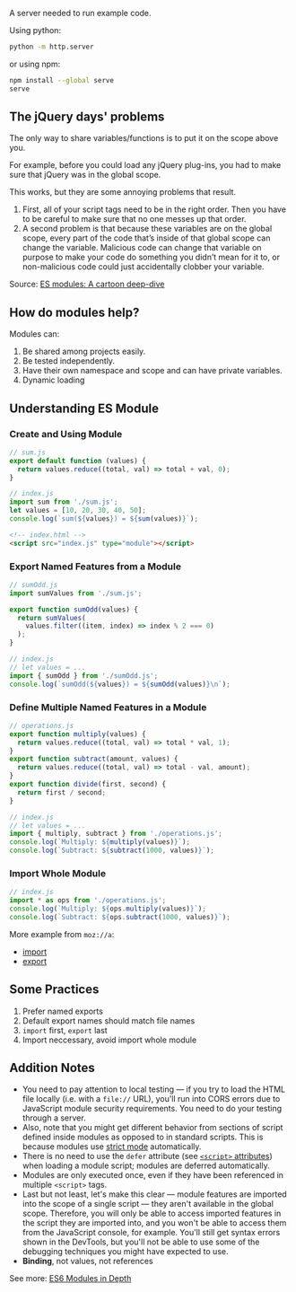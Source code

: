 A server needed to run example code.

Using python:
```sh
python -m http.server
```
or using npm:
```sh
npm install --global serve
serve
```

## The jQuery days' problems

The only way to share variables/functions is to put it on the scope above you.

For example, before you could load any jQuery plug-ins, you had to make sure that jQuery was in the global scope.

This works, but they are some annoying problems that result.

1. First, all of your script tags need to be in the right order. Then you have to be careful to make sure that no one messes up that order.
2. A second problem is that because these variables are on the global scope, every part of the code that’s inside of that global scope can change the variable. Malicious code can change that variable on purpose to make your code do something you didn’t mean for it to, or non-malicious code could just accidentally clobber your variable.

Source: [ES modules: A cartoon deep-dive](https://hacks.mozilla.org/2018/03/es-modules-a-cartoon-deep-dive/)

## How do modules help?

Modules can:

1.  Be shared among projects easily.
2.  Be tested independently.
3.  Have their own namespace and scope and can have private variables.
4.  Dynamic loading

## Understanding ES Module

### Create and Using Module

```js
// sum.js
export default function (values) {
  return values.reduce((total, val) => total + val, 0);
}

// index.js
import sum from './sum.js';
let values = [10, 20, 30, 40, 50];
console.log(`sum(${values}) = ${sum(values)}`);
```

```html
<!-- index.html -->
<script src="index.js" type="module"></script>
```

### Export Named Features from a Module

```js
// sumOdd.js
import sumValues from './sum.js';

export function sumOdd(values) {
  return sumValues(
    values.filter((item, index) => index % 2 === 0)
  );
}

// index.js
// let values = ...
import { sumOdd } from './sumOdd.js';
console.log(`sumOdd(${values}) = ${sumOdd(values)}\n`);
```

### Define Multiple Named Features in a Module

```js
// operations.js
export function multiply(values) {
  return values.reduce((total, val) => total * val, 1);
}
export function subtract(amount, values) {
  return values.reduce((total, val) => total - val, amount);
}
export function divide(first, second) {
  return first / second;
}

// index.js
// let values = ...
import { multiply, subtract } from './operations.js';
console.log(`Multiply: ${multiply(values)}`);
console.log(`Subtract: ${subtract(1000, values)}`);
```

### Import Whole Module

```js
// index.js
import * as ops from './operations.js';
console.log(`Multiply: ${ops.multiply(values)}`);
console.log(`Subtract: ${ops.subtract(1000, values)}`);
```

More example from `moz://a`:

- [import](https://developer.mozilla.org/en-US/docs/Web/JavaScript/Reference/Statements/import)
- [export](https://developer.mozilla.org/en-US/docs/Web/JavaScript/Reference/Statements/export)

## Some Practices

1. Prefer named exports
2. Default export names should match file names
3. `import` first, `export` last
4. Import neccessary, avoid import whole module

## Addition Notes

- You need to pay attention to local testing — if you try to load the HTML file locally (i.e. with a `file://` URL), you'll run into CORS errors due to JavaScript module security requirements. You need to do your testing through a server.
- Also, note that you might get different behavior from sections of script defined inside modules as opposed to in standard scripts. This is because modules use [strict mode](https://developer.mozilla.org/en-US/docs/Web/JavaScript/Reference/Strict_mode) automatically.
- There is no need to use the `defer` attribute (see [`<script>` attributes](https://developer.mozilla.org/en-US/docs/Web/HTML/Element/script#Attributes 'The HTML `<script>` element is used to embed or reference executable code; this is typically used to embed or refer to JavaScript code.')) when loading a module script; modules are deferred automatically.
- Modules are only executed once, even if they have been referenced in multiple `<script>` tags.
- Last but not least, let's make this clear — module features are imported into the scope of a single script — they aren't available in the global scope. Therefore, you will only be able to access imported features in the script they are imported into, and you won't be able to access them from the JavaScript console, for example. You'll still get syntax errors shown in the DevTools, but you'll not be able to use some of the debugging techniques you might have expected to use.
- **Binding**, not values, not references

See more: [ES6 Modules in Depth](https://ponyfoo.com/articles/es6-modules-in-depth)
